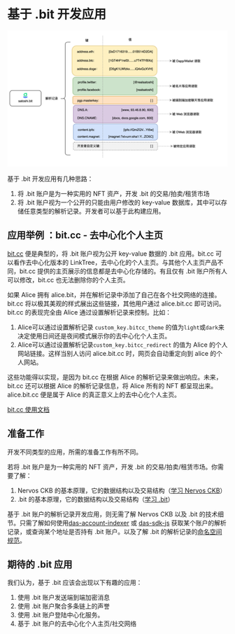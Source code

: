 # 基于 .bit 开发应用



<img src="./image-20210718170837330.png" alt=".bit 解析记录" style="zoom:50%;" />



基于 .bit 开发应用有几种思路：

1. 将 .bit 账户是为一种实用的 NFT 资产，开发 .bit 的交易/拍卖/租赁市场
2. 将 .bit 账户视为一个公开的只能由用户修改的 key-value 数据库，其中可以存储任意类型的解析记录。开发者可以基于此构建应用。





## 应用举例 ：bit.cc - 去中心化个人主页

[bit.cc](https://jeffx.bit.cc) 便是典型的，将 .bit 账户视为公开 key-value 数据的 .bit 应用。bit.cc 可以看作去中心化版本的 LinkTree，去中心化的个人主页。与其他个人主页产品不同，bit.cc 提供的主页展示的信息都是去中心化存储的。有且仅有 .bit 账户所有人可以修改，bit.cc 也无法删除你的个人主页。

如果 Alice 拥有 alice.bit，并在解析记录中添加了自己在各个社交网络的连接。bit.cc 将以极其美观的样式展出这些链接，其他用户通过 alice.bit.cc 即可访问。bit.cc 的表现完全由 Alice 通过设置解析记录来控制。比如：

1. Alice可以通过设置解析记录 `custom_key.bitcc_theme` 的值为`light`或`dark`来决定使用日间还是夜间模式展示你的去中心化个人主页。
2. Alice可以通过设置解析记录`custom_key.bitcc_redirect` 的值为 Alice 的个人网站链接。这样当别人访问 alice.bit.cc 时，网页会自动重定向到 alice 的个人网站。


这些功能得以实现，是因为 bit.cc 在根据 Alice 的解析记录来做出响应。未来，bit.cc 还可以根据 Alice 的解析记录信息，将 Alice 所有的 NFT 都呈现出来。alice.bit.cc 便是属于 Alice 的真正意义上的去中心化个人主页。

[bit.cc 使用文档](https://github.com/dotbitHQ/bit.cc/blob/master/README_CN.md)


## 准备工作

开发不同类型的应用，所需的准备工作有所不同。

若将 .bit 账户是为一种实用的 NFT 资产，开发 .bit 的交易/拍卖/租赁市场。你需要了解：

1. Nervos CKB 的基本原理，它的数据结构以及交易结构（[学习 Nervos CKB](https://nervos.org)）
2. .bit 的基本原理，它的数据结构以及交易结构（[学习 .bit](https://github.com/dotbitHQ/das-contracts)）



基于 .bit 账户的解析记录开发应用，则无需了解 Nervos CKB 以及 .bit 的技术细节。只需了解如何使用[das-account-indexer](https://github.com/dotbitHQ/das-account-indexer) 或 [das-sdk-js](https://github.com/dotbitHQ/das-sdk-js) 获取某个账户的解析记录，或查询某个地址是否持有 .bit 账户。以及了解 .bit 的解析记录的[命名空间规范](records-key-namespace.md)。



## 期待的 .bit 应用

我们认为，基于 .bit 应该会出现以下有趣的应用：

1. 使用 .bit 账户发送端到端加密消息
2. 使用 .bit 账户聚合多条链上的声誉
3. 使用 .bit 账户登陆中心化服务。
4. 基于 .bit 账户的去中心化个人主页/社交网络